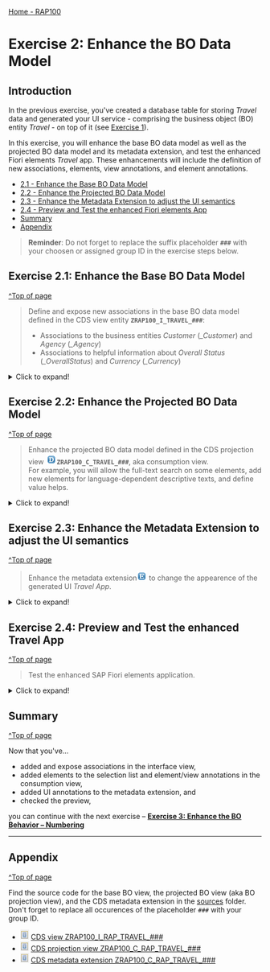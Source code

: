 [Home - RAP100](../../#exercises)

# Exercise 2: Enhance the BO Data Model

## Introduction
In the previous exercise, you've created a database table for storing _Travel_ data and generated your UI service - comprising the business object (BO) entity _Travel_ - on top of it (see [Exercise 1](../ex1/readme.md)).

In this exercise, you will enhance the base BO data model as well as the projected BO data model and its metadata extension, and test the enhanced Fiori elements _Travel_ app. These enhancements will include the definition of new associations, elements, view annotations, and element annotations. 

- [2.1 - Enhance the Base BO Data Model](#exercise-21-enhance-the-base-bo-data-model)
- [2.2 - Enhance the Projected BO Data Model](#exercise-22-enhance-the-projected-bo-data-model)
- [2.3 - Enhance the Metadata Extension to adjust the UI semantics ](#exercise-23-enhance-the-metadata-extension-to-adjust-the-ui-semantics)
- [2.4 - Preview and Test the enhanced Fiori elements App](#exercise-24-preview-and-test-the-enhanced-travel-app)
- [Summary](#summary)
- [Appendix](#appendix)


> **Reminder**: Do not forget to replace the suffix placeholder **`###`** with your choosen or assigned group ID in the exercise steps below. 

## Exercise 2.1: Enhance the Base BO Data Model
[^Top of page](#)

> Define and expose new associations in the base BO data model defined in the CDS view entity **`ZRAP100_I_TRAVEL_###`**:  
> - Associations to the business entities _Customer_ (_\_Customer_) and _Agency_ (_\_Agency_) 
> - Associations to helpful information about _Overall Status_ (_\_OverallStatus_) and _Currency_ (_\_Currency_) 

 <details>
  <summary>Click to expand!</summary>

 1. Define the new associations **`_Agency`**, **`_Customer`**, **`_OverallStatus`**, and **`_Currency`**.
 
    Open your data definition ![datadefinition](images/adt_ddls.png)**`ZRAP100_I_TRAVEL_###`** and insert the following code snippet after the _select_ statement as shown on the screenshot below. 
    
    Format the source code with **Pretty Printer** **(Shift+F1)**.     
     
    ```ABAP
    association [0..1] to /DMO/I_Agency            as _Agency        on $projection.AgencyID = _Agency.AgencyID
    association [0..1] to /DMO/I_Customer          as _Customer      on $projection.CustomerID = _Customer.CustomerID
    association [1..1] to /DMO/I_Overall_Status_VH as _OverallStatus on $projection.OverallStatus = _OverallStatus.OverallStatus
    association [0..1] to I_Currency               as _Currency      on $projection.CurrencyCode = _Currency.Currency
    ```
    
    Your source code should look like this:
    
    ![association](images/a.png)            
    
  2. Expose the defined associations **`_Agency`**, **`_Customer`**, **`_OverallStatus`** and **`_Currency`** in the selection list.   
  
     For that, insert the code snippet provided below in the selection list between the curly brackets (`{...}`) as shown on the screenshot.

     ```ABAP
     //public associations
     ,_Customer,
     _Agency,
     _OverallStatus,
     _Currency
     ```
      
     ![association](images/a2.png)
      
   3. Save ![save icon](images/adt_save.png) and activate ![activate icon](images/adt_activate.png) the changes.

</details>

## Exercise 2.2: Enhance the Projected BO Data Model 
[^Top of page](#)

> Enhance the projected BO data model defined in the CDS projection view ![datadefinition](images/adt_ddls.png)**`ZRAP100_C_TRAVEL_###`**, aka consumption view.   
> For example, you will allow the full-text search on some elements, add new elements for language-dependent descriptive texts, and define value helps.

 <details>
  <summary>Click to expand!</summary>

 1. Open your data definition ![datadefinition](images/adt_ddls.png)**`ZRAP100_C_TRAVEL_###`** and specify ...
    - the element **'TravelID'** as the semantic key of the _Travel_ entity using the view annotation  
      **`@ObjectModel.semanticKey: ['TravelID']`**
    - the projection view as searchable using the view annotation **`@Search.searchable: true`**
    - the provider contract for the BO projection using the addition **`provider contract transactional_query`** after the view entity name. 
      This addition indicates that this BO projection view can be exposed in a business service.     

     Your source code should look like this:
     
     ![association](images/a3.png)

 2. Enhance the selection list between the curly brackets (`{...}`) with the agency name, the customer name, and the descriptive text of the overall status.
    - Agency Name:  **`_Agency.Name              as AgencyName,`**
    - Customer Name: **`_Customer.LastName        as CustomerName,`** 
    - Overall Status Text: **`_OverallStatus._Text.Text as OverallStatusText : localized,`**   
      > Note: The keyword `localized` is used to display text elements in the current system language.

     Your source code should look like this:
     
     ![association](images/a4.png)

 3. Use the provided code snippets to specify various element annotations for the elements **`TravelID`**, **`AgencyID`**, **`CustomerID`**, **`Currency Code`**, and **`OverallStatus`** between the curly brackets as shown on the screenshot below. 

    - For the element **`TravelID`**: Enable the full-text search with a specific fuzziness (error tolerance).    

       ```ABAP
       @Search.defaultSearchElement: true
       @Search.fuzzinessThreshold: 0.90    
       ```
     
    - For element **`AgencyID`**: Enable the full-text search, define a value help, and specified **`AgencyName`** as associated text.

       ```ABAP
       @Search.defaultSearchElement: true
       @ObjectModel.text.element: ['AgencyName']
       @Consumption.valueHelpDefinition: [{ entity : {name: '/DMO/I_Agency', element: 'AgencyID' } }] 
       ```
     
    - For element **`CustomerID`**: Enable the full-text search, define a value help, and specified **`CustomerName`** as associated text.

       ```ABAP
       @Search.defaultSearchElement: true
       @ObjectModel.text.element: ['CustomerName']
       @Consumption.valueHelpDefinition: [{ entity : {name: '/DMO/I_Customer', element: 'CustomerID'  } }]
       ```
    
    - For  element **`Currency Code`**: Define a value help.

       ```ABAP
       @Consumption.valueHelpDefinition: [{ entity: {name: 'I_Currency', element: 'Currency' } }]
       ```
     
    - For element **`OverallStatus`**: Define a value help and specified **`OverallStatusText`** as associated text.

       ```ABAP
       @ObjectModel.text.element: ['OverallStatusText']
       @Consumption.valueHelpDefinition: [{ entity: {name: '/DMO/I_Overall_Status_VH', element: 'OverallStatus' } }]
       ```

    Alternatively, you can simply replace the source code of your BO projection view ![ddls icon](images/adt_ddls.png)**`ZRAP100_C_RAP_TRAVEL_###`** with the code provided in the source code document linked below and replace all occurences of the placeholder **`###`** with your group ID using **Ctrl+F**.
     
    ![document](images/doc.png) **Source code document**: ![ddls icon](images/adt_ddls.png)[CDS projection view ZRAP100_C_RAP_TRAVEL_###](sources/EX2_DDLS_ZRAP100_C_RAP_TRAVEL.txt)   


    Your source code should look like this:
    
    ![projected view](images/annotation.png)
    
   4. Save ![save icon](images/adt_save.png) and activate ![activate icon](images/adt_activate.png) the changes.
   
</details>

## Exercise 2.3: Enhance the Metadata Extension to adjust the UI semantics 
[^Top of page](#)

> Enhance the metadata extension![ddlx icon](images/adt_ddlx.png) to change the appearence of the generated UI _Travel App_.

 <details>
  <summary>Click to expand!</summary>


 1. Open your metadata extention ![metadataextension](images/adt_ddlx.png)**`ZRAP100_C_TRAVEL_###`** and adjust the UI annotations to achieve the following changes on the Fiori elements based UI of the _Travel App_.
  
    - Element **`TravelID`** - should also be a selection criteria in the filter bar and have high display importance on small windows.
    - Element **`AgencyID`** - should also be a selection criteria in the filter bar and have high display importance on small windows.
    - Element **`CustomerID`** - should also be a selection criteria in the filter bar and have high display importance on small windows.
    - Element **`BeginDate`** - (no changes)
    - Element **`EndDate`** - (no changes)
    - Element **`BookingFee`** - should not be displayed in the list table.
    - Element **`TotalPrice`** - should not be displayed in the list table. 
    - Element **`CurrencyCode`** - should not be explicitely displayed, neither in the list table nor on the object page. 
      > Note: The currency code will be automatically displayed on the UI thanks to `@consumption` annotations specified for the element `CurrencyCode` in the BO projection view.
    - Element **`Description`** - should not be displayed in the list table.
    - Element **`OverallStatus`** - should have a high display importance on small windows and only its associated descriptive text should be displayed on the UI.

    For that, replace the generated source code of the metadata extension with the code provided in the source code document linked below and replace all occurences of the placeholder **`###`** with your group ID using **Ctrl+F**.
     
     ![document](images/doc.png) **Source code document**: ![ddlx icon](images/adt_ddlx.png)[CDS metadata extension ZRAP100_C_RAP_TRAVEL_###](sources/EX2_DDLX_ZRAP100_C_RAP_TRAVEL.txt)
    
   2. Save ![save icon](images/adt_save.png) and activate ![activate icon](images/adt_activate.png) the changes.
   
</details>

## Exercise 2.4: Preview and Test the enhanced Travel App
[^Top of page](#)

> Test the enhanced SAP Fiori elements application.

 <details>
  <summary>Click to expand!</summary>

 1. Open your service binding ![servicebinding](images/adt_srvb.png) **`ZRAP100_UI_TRAVEL_O4_###`** and double-click the _**Travel**_ entity set to open the SAP Fiori elements preview.
 
 2. Click **Go** on the app.
    
 3. Check your result.
 
     ![package](images/preview.png)

</details>

## Summary 
[^Top of page](#)

Now that you've... 
- added and expose associations in the interface view,
- added elements to the selection list and element/view annotations in the consumption view,
- added UI annotations to the metadata extension, and 
- checked the preview,

you can continue with the next exercise – **[Exercise 3: Enhance the BO Behavior – Numbering](../ex3/readme.md)**

---

## Appendix
[^Top of page](#)

Find the source code for the base BO view, the projected BO view (aka BO projection view), and the CDS metadata extension in the [sources](sources) folder. Don't forget to replace all occurences of the placeholder `###` with your group ID.

- ![document](images/doc.png) [CDS view ZRAP100_I_RAP_TRAVEL_###](sources/EX2_DDLS_ZRAP100_I_RAP_TRAVEL.txt)
- ![document](images/doc.png) [CDS projection view ZRAP100_C_RAP_TRAVEL_###](sources/EX2_DDLS_ZRAP100_C_RAP_TRAVEL.txt)
- ![document](images/doc.png) [CDS metadata extension ZRAP100_C_RAP_TRAVEL_###](sources/EX2_DDLX_ZRAP100_C_RAP_TRAVEL.txt)
